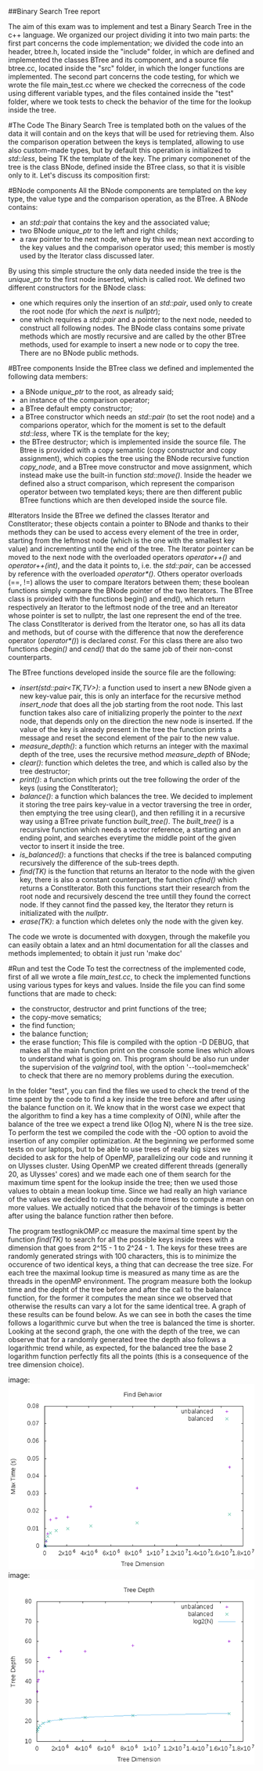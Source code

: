 ##Binary Search Tree report

The aim of this exam was to implement and test a Binary Search Tree in the c++ language.
We organized our project dividing it into two main parts: the first part concerns the code implementation; we divided the code into an header, btree.h, located inside the "include" folder, in which are defined and implemented the classes BTree and its component, and a source file btree.cc, located inside the "src" folder, in which the longer functions are implemented.
The second part concerns the code testing, for which we wrote the file main_test.cc where we checked the correcness of the code using different variable types, and the files contained inside the "test" folder, where we took tests to check the behavior of the time for the lookup inside the tree.

#The Code
The Binary Search Tree is templated both on the values of the data it will contain and on the keys that will be used for retrieving them. Also the comparison operation between the keys is templated, allowing to use also custom-made types, but by default this operation is initialized to _std::less<TK>_, being TK the template of the key. The primary componenet of the tree is the class BNode, defined inside the BTree class, so that it is visible only to it.
Let's discuss its composition first:

#BNode components
All the BNode components are templated on the key type, the value type and the comparison operation, as the BTree. A BNode contains:
- an _std::pair_ that contains the key and the associated value;
- two BNode _unique\_ptr_ to the left and right childs;
- a raw pointer to the next node, where by this we mean next according to the key values and the comparison operator used; this member is mostly used by the Iterator class discussed later.

By using this simple structure the only data needed inside the tree is the _unique\_ptr_ to the first node inserted, which is called root.
We defined two different constructors for the BNode class:
- one which requires only the insertion of an _std::pair_, used only to create the root node (for which the _next_ is _nullptr_);
- one which requires a _std::pair_ and a pointer to the next node, needed to construct all following nodes.
The BNode class contains some private methods which are mostly recursive and are called by the other BTree methods, used for example to insert a new node or to copy the tree. There are no BNode public methods.

#BTree components
Inside the BTree class we defined and implemented the following data members:
- a BNode _unique\_ptr_ to the root, as already said;
- an instance of the comparison operator;
- a BTree default empty constructor;
- a BTree constructor which needs an _std::pair_ (to set the root node) and a comparions operator, which for the moment is set to the default _std::less<TK>_, where TK is the template for the key;
- the BTree destructor; which is implemented inside the source file.
The Btree is provided with a copy semantic (copy constructor and copy assignment), which copies the tree using the BNode recursive function _copy\_node_, and a BTree move constructor and move assignment, which instead make use the built-in function _std::move()_.
Inside the header we defined also a struct comparison, which represent the comparison operator between two templated keys; there are then different public BTree functions which are then developed inside the source file.

#Iterators
Inside the BTree we defined the classes Iterator and ConstIterator; these objects contain a pointer to BNode and thanks to their methods they can be used to access every element of the tree in order, starting from the leftmost node (which is the one with the smallest key value) and incrementing until the end of the tree.
The Iterator pointer can be moved to the next node with the overloaded operators _operator++()_ and _operator++(int)_, and the data it points to, i.e. the _std::pair_, can be accessed by reference with the overloaded _operator*()_.
Others operator overloads (==, !=) allows the user to compare Iterators between them; these boolean functions simply compare the BNode pointer of the two Iterators.
The BTree class is provided with the functions begin() and end(), which return respectively an Iterator to the leftmost node of the tree and an Itereator whose pointer is set to nullptr, the last one represent the end of the tree. The class ConstIterator is derived from the Iterator one, so has all its data and methods, but of course with the difference that now the dereference operator (_operator*()_) is declared _const_. For this class there are also two functions _cbegin()_ and _cend()_ that do the same job of their non-const counterparts.



The BTree functions developed inside the source file are the following:

- _insert(std::pair<TK,TV>)_: a function used to insert a new BNode given a new key-value pair, this is only an interface for the recursive method _insert\_node_ that does all the job starting from the root node. This last function takes also care of initializing properly the pointer to the _next_ node, that depends only on the direction the new node is inserted. If the value of the key is already present in the tree the function prints a message and reset the second element of the pair to the new value.
- _measure\_depth()_: a function which returns an integer with the maximal depth of the tree, uses the recursive method _measure\_depth_ of BNode;
- _clear()_: function which deletes the tree, and which is called also by the tree destructor;
- _print()_: a function which prints out the tree following the order of the keys (using the ConstIterator);
- _balance()_: a function which balances the tree. We decided to implement it storing the tree pairs key-value in a vector traversing the tree in order, then emptying the tree using clear(), and then refilling it in a recursive way using a BTree private function _built\_tree()_. The _built\_tree()_ is a recursive function which needs a vector reference, a starting and an ending point, and searches everytime the middle point of the given vector to insert it inside the tree.
- _is\_balanced()_: a functions that checks if the tree is balanced computing recursively the difference of the sub-trees depth.
- _find(TK)_ is the function that returns an Iterator to the node with the given key, there is also a constant counterpart, the function _cfind()_ which returns a ConstIterator. Both this functions start their research from the root node and recursively descend the tree untill they found the correct node. If they cannot find the passed key, the Iterator they return is initializated with the _nullptr_.
- _erase(TK)_: a function which deletes only the node with the given key.

The code we wrote is documented with doxygen, through the makefile you can easily obtain a latex and an html documentation for all the classes and methods implemented; to obtain it just run 'make doc'


#Run and test the Code
To test the correctness of the implemented code, first of all we wrote a file _main\_test.cc_, to check the implemented functions using various types for keys and values. Inside the file you can find some functions that are made to check:
- the constructor, destructor and print functions of the tree;
- the copy-move sematics;
- the find function;
- the balance function;
- the erase function;
This file is compiled with the option -D DEBUG, that makes all the main function print on the console some lines which allows to understand what is going on. This program should be also run under the supervision of the _valgrind_ tool, with the option '--tool=memcheck' to check that there are no memory problems during the execution.

In the folder "test", you can find the files we used to check the trend of the time spent by the code to find a key inside the tree before and after using the balance function on it.
We know that in the worst case we expect that the algorithm to find a key has a time complexity of O(N), while after the balance of the tree we expect a trend like O(log N), where N is the tree size. To perform the test we compiled the code with the -O0 option to avoid the insertion of any compiler optimization.
At the beginning we performed some tests on our laptops, but to be able to use trees of really big sizes we decided to ask for the help of OpenMP, parallelizing our code and running it on Ulysses cluster.
Using OpenMP we created different threads (generally 20, as Ulysses' cores) and we made each one of them search for the maximum time spent for the lookup inside the tree; then we used those values to obtain a mean lookup time. Since we had really an high variance of the values we decided to run this code more times to compute a mean on more values.
We actually noticed that the behavoir of the timings is better after using the balance function rather then before.


The program testlognikOMP.cc measure the maximal time spent by the function _find(TK)_ to search for all the possible keys inside trees with a dimension that goes from 2^15 - 1 to 2^24 - 1. The keys for these trees are randomly generated strings with 100 characters, this is to minimize the occurence of two identical keys, a thing that can decrease the tree size. For each tree the maximal lookup time is measured as many time as are the threads in the openMP environment. The program measure both the lookup time and the depht of the tree before and after the call to the balance function, for the former it computes the mean since we observed that otherwise the results can vary a lot for the same identical tree. A graph of these results can be found below. As we can see in both the cases the time follows a logarithmic curve but when the tree is balanced the time is shorter. Looking at the second graph, the one with the depth of the tree, we can observe that for a randomly generated tree the depth also follows a logarithmic trend while, as expected, for the balanced tree the base 2 logarithm function perfectly fits all the points (this is a consequence of the tree dimension choice). 

image: ![](nik_times.png)
image: ![](nik_depth.png)

